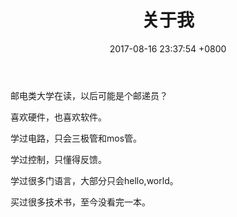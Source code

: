﻿---
layout: post
title: 关于我
date: 2017-08-16 23:37:54 +0800
categories: 无
issue_id: 16
---

邮电类大学在读，以后可能是个邮递员？

喜欢硬件，也喜欢软件。

学过电路，只会三极管和mos管。

学过控制，只懂得反馈。

学过很多门语言，大部分只会hello,world。

买过很多技术书，至今没看完一本。





